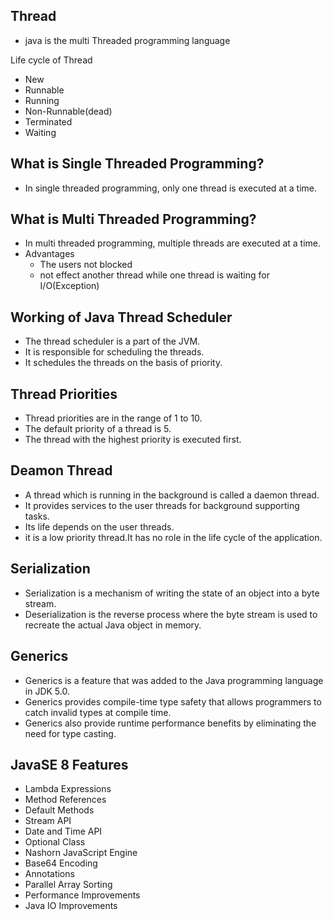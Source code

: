 ## Thread

- java is the multi Threaded programming language 

Life cycle of Thread

- New
- Runnable
- Running
- Non-Runnable(dead)
- Terminated
- Waiting

## What is Single Threaded Programming?

- In single threaded programming, only one thread is executed at a time.

## What is Multi Threaded Programming?

- In multi threaded programming, multiple threads are executed at a time.
- Advantages
  - The users not blocked
  - not effect another thread while one thread is waiting for I/O(Exception)

## Working of Java Thread Scheduler

- The thread scheduler is a part of the JVM.
- It is responsible for scheduling the threads.
- It schedules the threads on the basis of priority.

## Thread Priorities

- Thread priorities are in the range of 1 to 10.
- The default priority of a thread is 5.
- The thread with the highest priority is executed first.

## Deamon Thread

- A thread which is running in the background is called a daemon thread.
- It provides services to the user threads for background supporting tasks.
- Its life depends on the user threads.
- it is a low priority thread.It has no role in the life cycle of the application.

## Serialization

- Serialization is a mechanism of writing the state of an object into a byte stream.
- Deserialization is the reverse process where the byte stream is used to recreate the actual Java object in memory.

## Generics

- Generics is a feature that was added to the Java programming language in JDK 5.0.
- Generics provides compile-time type safety that allows programmers to catch invalid types at compile time.
- Generics also provide runtime performance benefits by eliminating the need for type casting.

## JavaSE 8 Features

- Lambda Expressions
- Method References
- Default Methods
- Stream API
- Date and Time API
- Optional Class
- Nashorn JavaScript Engine
- Base64 Encoding
- Annotations
- Parallel Array Sorting
- Performance Improvements
- Java IO Improvements

